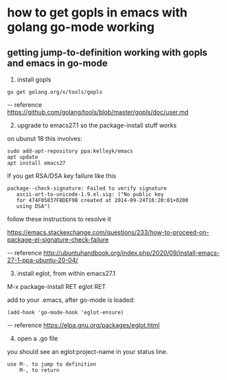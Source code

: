 # how to get gopls in emacs with golang go-mode working

## getting jump-to-definition working with gopls and emacs in go-mode

1. install gopls
~~~
go get golang.org/x/tools/gopls
~~~
-- reference https://github.com/golang/tools/blob/master/gopls/doc/user.md

2. upgrade to emacs27.1
    so the package-install stuff works
    
on ubunut 18 this involves:
~~~    
sudo add-apt-repository ppa:kelleyk/emacs
apt update
apt install emacs27
~~~

If you get RSA/DSA key failure like this
~~~
package--check-signature: Failed to verify signature 
   ascii-art-to-unicode-1.9.el.sig: ("No public key 
   for 474F05837FBDEF9B created at 2014-09-24T16:20:01+0200 
   using DSA")
~~~
follow these instructions to resolve it

https://emacs.stackexchange.com/questions/233/how-to-proceed-on-package-el-signature-check-failure


-- reference http://ubuntuhandbook.org/index.php/2020/09/install-emacs-27-1-ppa-ubuntu-20-04/

3. install eglot, from within emacs27.1

M-x package-install RET eglot RET

add to your .emacs, after go-mode is loaded:
~~~
(add-hook 'go-mode-hook 'eglot-ensure)
~~~
-- reference https://elpa.gnu.org/packages/eglot.html

4. open a .go file

you should see an eglot:project-name in your status line.
~~~
use M-. to jump to definition
    M-, to return
~~~
